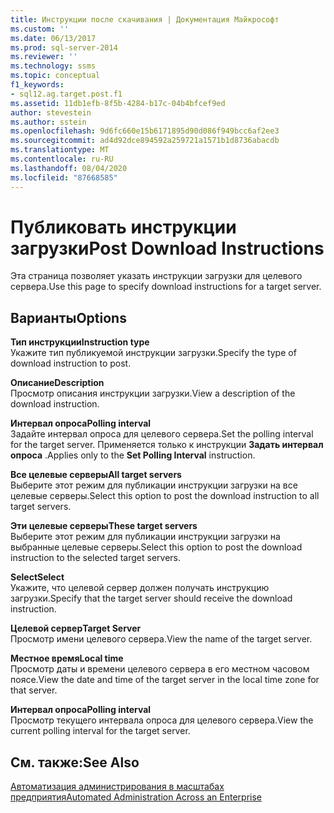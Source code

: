 ```yaml
---
title: Инструкции после скачивания | Документация Майкрософт
ms.custom: ''
ms.date: 06/13/2017
ms.prod: sql-server-2014
ms.reviewer: ''
ms.technology: ssms
ms.topic: conceptual
f1_keywords:
- sql12.ag.target.post.f1
ms.assetid: 11db1efb-8f5b-4284-b17c-04b4bfcef9ed
author: stevestein
ms.author: sstein
ms.openlocfilehash: 9d6fc660e15b6171895d90d086f949bcc6af2ee3
ms.sourcegitcommit: ad4d92dce894592a259721a1571b1d8736abacdb
ms.translationtype: MT
ms.contentlocale: ru-RU
ms.lasthandoff: 08/04/2020
ms.locfileid: "87668585"
---
```

# <a name="post-download-instructions"></a><span data-ttu-id="9acc8-102">Публиковать инструкции загрузки</span><span class="sxs-lookup"><span data-stu-id="9acc8-102">Post Download Instructions</span></span>
  <span data-ttu-id="9acc8-103">Эта страница позволяет указать инструкции загрузки для целевого сервера.</span><span class="sxs-lookup"><span data-stu-id="9acc8-103">Use this page to specify download instructions for a target server.</span></span>  
  
## <a name="options"></a><span data-ttu-id="9acc8-104">Варианты</span><span class="sxs-lookup"><span data-stu-id="9acc8-104">Options</span></span>  
 <span data-ttu-id="9acc8-105">**Тип инструкции**</span><span class="sxs-lookup"><span data-stu-id="9acc8-105">**Instruction type**</span></span>  
 <span data-ttu-id="9acc8-106">Укажите тип публикуемой инструкции загрузки.</span><span class="sxs-lookup"><span data-stu-id="9acc8-106">Specify the type of download instruction to post.</span></span>  
  
 <span data-ttu-id="9acc8-107">**Описание**</span><span class="sxs-lookup"><span data-stu-id="9acc8-107">**Description**</span></span>  
 <span data-ttu-id="9acc8-108">Просмотр описания инструкции загрузки.</span><span class="sxs-lookup"><span data-stu-id="9acc8-108">View a description of the download instruction.</span></span>  
  
 <span data-ttu-id="9acc8-109">**Интервал опроса**</span><span class="sxs-lookup"><span data-stu-id="9acc8-109">**Polling interval**</span></span>  
 <span data-ttu-id="9acc8-110">Задайте интервал опроса для целевого сервера.</span><span class="sxs-lookup"><span data-stu-id="9acc8-110">Set the polling interval for the target server.</span></span> <span data-ttu-id="9acc8-111">Применяется только к инструкции **Задать интервал опроса** .</span><span class="sxs-lookup"><span data-stu-id="9acc8-111">Applies only to the **Set Polling Interval** instruction.</span></span>  
  
 <span data-ttu-id="9acc8-112">**Все целевые серверы**</span><span class="sxs-lookup"><span data-stu-id="9acc8-112">**All target servers**</span></span>  
 <span data-ttu-id="9acc8-113">Выберите этот режим для публикации инструкции загрузки на все целевые серверы.</span><span class="sxs-lookup"><span data-stu-id="9acc8-113">Select this option to post the download instruction to all target servers.</span></span>  
  
 <span data-ttu-id="9acc8-114">**Эти целевые серверы**</span><span class="sxs-lookup"><span data-stu-id="9acc8-114">**These target servers**</span></span>  
 <span data-ttu-id="9acc8-115">Выберите этот режим для публикации инструкции загрузки на выбранные целевые серверы.</span><span class="sxs-lookup"><span data-stu-id="9acc8-115">Select this option to post the download instruction to the selected target servers.</span></span>  
  
 <span data-ttu-id="9acc8-116">**Select**</span><span class="sxs-lookup"><span data-stu-id="9acc8-116">**Select**</span></span>  
 <span data-ttu-id="9acc8-117">Укажите, что целевой сервер должен получать инструкцию загрузки.</span><span class="sxs-lookup"><span data-stu-id="9acc8-117">Specify that the target server should receive the download instruction.</span></span>  
  
 <span data-ttu-id="9acc8-118">**Целевой сервер**</span><span class="sxs-lookup"><span data-stu-id="9acc8-118">**Target Server**</span></span>  
 <span data-ttu-id="9acc8-119">Просмотр имени целевого сервера.</span><span class="sxs-lookup"><span data-stu-id="9acc8-119">View the name of the target server.</span></span>  
  
 <span data-ttu-id="9acc8-120">**Местное время**</span><span class="sxs-lookup"><span data-stu-id="9acc8-120">**Local time**</span></span>  
 <span data-ttu-id="9acc8-121">Просмотр даты и времени целевого сервера в его местном часовом поясе.</span><span class="sxs-lookup"><span data-stu-id="9acc8-121">View the date and time of the target server in the local time zone for that server.</span></span>  
  
 <span data-ttu-id="9acc8-122">**Интервал опроса**</span><span class="sxs-lookup"><span data-stu-id="9acc8-122">**Polling interval**</span></span>  
 <span data-ttu-id="9acc8-123">Просмотр текущего интервала опроса для целевого сервера.</span><span class="sxs-lookup"><span data-stu-id="9acc8-123">View the current polling interval for the target server.</span></span>  
  
## <a name="see-also"></a><span data-ttu-id="9acc8-124">См. также:</span><span class="sxs-lookup"><span data-stu-id="9acc8-124">See Also</span></span>  
 [<span data-ttu-id="9acc8-125">Автоматизация администрирования в масштабах предприятия</span><span class="sxs-lookup"><span data-stu-id="9acc8-125">Automated Administration Across an Enterprise</span></span>](automated-administration-across-an-enterprise.md)  
  
  
